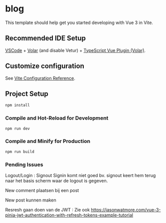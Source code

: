 # blog

This template should help get you started developing with Vue 3 in Vite.

## Recommended IDE Setup

[VSCode](https://code.visualstudio.com/) + [Volar](https://marketplace.visualstudio.com/items?itemName=Vue.volar) (and disable Vetur) + [TypeScript Vue Plugin (Volar)](https://marketplace.visualstudio.com/items?itemName=Vue.vscode-typescript-vue-plugin).

## Customize configuration

See [Vite Configuration Reference](https://vitejs.dev/config/).

## Project Setup

```sh
npm install
```

### Compile and Hot-Reload for Development

```sh
npm run dev
```

### Compile and Minify for Production

```sh
npm run build
```

### Pending Issues

Logout/Login : Signout Signin komt niet goed bv. signout keert hem terug naar het basis scherm waar de logout is gegeven. 

New comment plaatsen bij een post

New post kunnen maken

Resresh gaan doen van de JWT : Zie ook https://jasonwatmore.com/vue-3-pinia-jwt-authentication-with-refresh-tokens-example-tutorial
